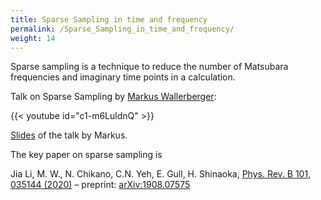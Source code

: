 ```yaml
---
title: Sparse Sampling in time and frequency
permalink: /Sparse_Sampling_in_time_and_frequency/
weight: 14
---
```


Sparse sampling is a technique to reduce the number of Matsubara
frequencies and imaginary time points in a calculation.

Talk on Sparse Sampling by [Markus
Wallerberger](https://www.wallerberger.at/):

{{< youtube id="c1-m6LuldnQ" >}}

[Slides](http://sites.lsa.umich.edu/gull-lab/wp-content/uploads/sites/480/2022/04/wallerberger-seminar-gull.pdf)
of the talk by Markus.

The key paper on sparse sampling is

Jia Li, M. W., N. Chikano, C.N. Yeh, E. Gull, H. Shinaoka, [Phys. Rev. B
101, 035144
(2020)](https://journals.aps.org/prb/abstract/10.1103/PhysRevB.101.035144)
– preprint: [arXiv:1908.07575](https://arxiv.org/abs/1908.07575)
